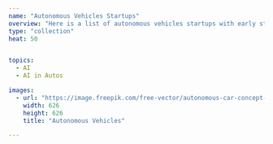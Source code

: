 ```yaml
---
name: "Autonomous Vehicles Startups"
overview: "Here is a list of autonomous vehicles startups with early stage venture funding."
type: "collection"
heat: 50


topics:
  - AI
  - AI in Autos

images:
  - url: "https://image.freepik.com/free-vector/autonomous-car-concept-with-flat-design_23-2147873108.jpg"
    width: 626
    height: 626
    title: "Autonomous Vehicles"

---
```


